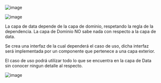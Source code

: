 ![image](https://github.com/marcoalonso/CoinGekoiOS/assets/49013250/d1b03a02-cc0f-45dd-a05a-a5dc2b8151cd)

![image](https://github.com/marcoalonso/CoinGekoiOS/assets/49013250/873d1c96-5c46-41f5-9e65-3ec1348f9e29)


La capa de data depende de la capa de dominio, respetando la regla de la dependencia. La capa de Dominio NO sabe nada con respecto a la capa de data. 

Se crea una interfaz de la cual dependerá el caso de uso, dicha interfaz será implementada por un componente que pertenece a una capa exterior.

El caso de uso podrá utilizar todo lo que se encuentra en la capa de Data sin conocer ningun detalle al respecto.

![image](https://github.com/marcoalonso/CoinGekoiOS/assets/49013250/513311bc-efa1-4362-b49d-0d35e887547a)

